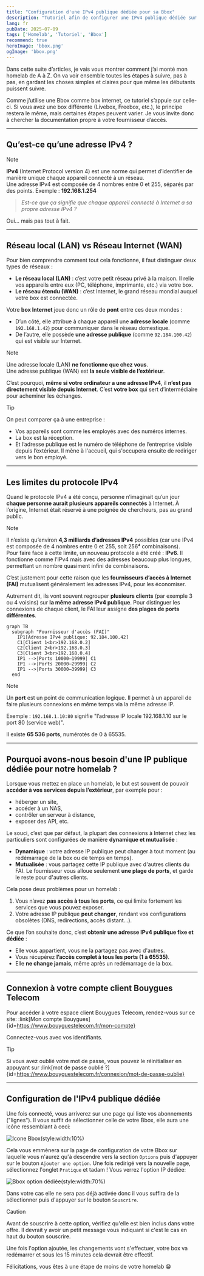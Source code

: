 ```yaml
---
title: "Configuration d'une IPv4 publique dédiée pour sa Bbox"
description: "Tutoriel afin de configurer une IPv4 publique dédiée sur sa box internet (pour une Bbox)"
lang: fr
pubDate: 2025-07-09
tags: ['Homelab', 'Tutoriel', 'Bbox']
recommend: true
heroImage: 'bbox.png'
ogImage: 'bbox.png'
---
```


Dans cette suite d’articles, je vais vous montrer comment j’ai monté mon homelab de A à Z. On va voir ensemble toutes les étapes à suivre, pas à pas, en gardant les choses simples et claires pour que même les débutants puissent suivre.

Comme j’utilise une Bbox comme box internet, ce tutoriel s’appuie sur celle-ci. Si vous avez une box différente (Livebox, Freebox, etc.), le principe restera le même, mais certaines étapes peuvent varier. Je vous invite donc à chercher la documentation propre à votre fournisseur d’accès.

---

## Qu’est-ce qu’une adresse IPv4 ?

> [!note]
> **IPv4** (Internet Protocol version 4) est une norme qui permet d’identifier de manière unique chaque appareil connecté à un réseau.<br>
> Une adresse IPv4 est composée de 4 nombres entre 0 et 255, séparés par des points. Exemple : **192.168.1.254**

> *Est-ce que ça signifie que chaque appareil connecté à Internet a sa propre adresse IPv4 ?*

Oui… mais pas tout à fait.

---

## Réseau local (LAN) vs Réseau Internet (WAN)

Pour bien comprendre comment tout cela fonctionne, il faut distinguer deux types de réseaux :

- **Le réseau local (LAN)** : c’est votre petit réseau privé à la maison. Il relie vos appareils entre eux (PC, téléphone, imprimante, etc.) via votre box.
- **Le réseau étendu (WAN)** : c’est Internet, le grand réseau mondial auquel votre box est connectée.

Votre **box Internet** joue donc un rôle de **pont** entre ces deux mondes :
- D’un côté, elle attribue à chaque appareil une **adresse locale** (comme `192.168.1.42`) pour communiquer dans le réseau domestique.
- De l’autre, elle possède **une adresse publique** (comme `92.184.100.42`) qui est visible sur Internet.

> [!note]
> Une adresse locale (LAN) **ne fonctionne que chez vous**.<br>
> Une adresse publique (WAN) est **la seule visible de l’extérieur**.

C’est pourquoi, **même si votre ordinateur a une adresse IPv4**, il **n’est pas directement visible depuis Internet**. C’est **votre box** qui sert d’intermédiaire pour acheminer les échanges.

> [!tip]
> On peut comparer ça à une entreprise :
> - Vos appareils sont comme les employés avec des numéros internes.
> - La box est la réception.
> - Et l’adresse publique est le numéro de téléphone de l’entreprise visible depuis l’extérieur. Il mène à l'accueil, qui s'occupera ensuite de rediriger vers le bon employé.

---

## Les limites du protocole IPv4

Quand le protocole IPv4 a été conçu, personne n’imaginait qu’un jour **chaque personne aurait plusieurs appareils connectés** à Internet. À l’origine, Internet était réservé à une poignée de chercheurs, pas au grand public.

> [!note]
> Il n’existe qu’environ **4,3 milliards d’adresses IPv4** possibles (car une IPv4 est composée de 4 nombres entre 0 et 255, soit 256⁴ combinaisons).<br>
> Pour faire face à cette limite, un nouveau protocole a été créé : **IPv6**. Il fonctionne comme l’IPv4 mais avec des adresses beaucoup plus longues, permettant un nombre quasiment infini de combinaisons.

C’est justement pour cette raison que les **fournisseurs d’accès à Internet (FAI)** mutualisent généralement les adresses IPv4, pour les économiser.

Autrement dit, ils vont souvent regrouper **plusieurs clients** (par exemple 3 ou 4 voisins) sur **la même adresse IPv4 publique**. Pour distinguer les connexions de chaque client, le FAI leur assigne **des plages de ports différentes**.

```mermaid
graph TB
  subgraph "Fournisseur d'accès (FAI)"
    IP1[Adresse IPv4 publique: 92.184.100.42]
    C1[Client 1<br>192.168.0.2]
    C2[Client 2<br>192.168.0.3]
    C3[Client 3<br>192.168.0.4]
    IP1 -->|Ports 10000–19999| C1
    IP1 -->|Ports 20000–29999| C2
    IP1 -->|Ports 30000–39999| C3
  end
```

> [!note]
> Un **port** est un point de communication logique. Il permet à un appareil de faire plusieurs connexions en même temps via la même adresse IP.
>
> Exemple : `192.168.1.10:80` signifie "l’adresse IP locale 192.168.1.10 sur le port 80 (service web)".
>
> Il existe **65 536 ports**, numérotés de 0 à 65535.

---

## Pourquoi avons-nous besoin d'une IP publique dédiée pour notre homelab ?

Lorsque vous mettez en place un homelab, le but est souvent de pouvoir **accéder à vos services depuis l’extérieur**, par exemple pour :
- héberger un site,
- accéder à un NAS,
- contrôler un serveur à distance,
- exposer des API, etc.

Le souci, c’est que par défaut, la plupart des connexions à Internet chez les particuliers sont configurées de manière **dynamique et mutualisée** :
- **Dynamique** : votre adresse IP publique peut changer à tout moment (au redémarrage de la box ou de temps en temps).
- **Mutualisée** : vous partagez cette IP publique avec d'autres clients du FAI. Le fournisseur vous alloue seulement **une plage de ports**, et garde le reste pour d'autres clients.

Cela pose deux problèmes pour un homelab :
1. Vous n’avez **pas accès à tous les ports**, ce qui limite fortement les services que vous pouvez exposer.
2. Votre adresse IP publique **peut changer**, rendant vos configurations obsolètes (DNS, redirections, accès distant…).

Ce que l’on souhaite donc, c’est **obtenir une adresse IPv4 publique fixe et dédiée** :
- Elle vous appartient, vous ne la partagez pas avec d'autres.
- Vous récupérez **l’accès complet à tous les ports (1 à 65535)**.
- Elle **ne change jamais**, même après un redémarrage de la box.

---

## Connexion à votre compte client Bouygues Telecom

Pour accéder à votre espace client Bouygues Telecom, rendez-vous sur ce site: :link[Mon compte Bouygues]{id=https://www.bouyguestelecom.fr/mon-compte}

Connectez-vous avec vos identifiants.

> [!tip]
> Si vous avez oublié votre mot de passe, vous pouvez le réinitialiser en appuyant sur :link[mot de passe oublié ?]{id=https://www.bouyguestelecom.fr/connexion/mot-de-passe-oublie}

---

## Configuration de l'IPv4 publique dédiée

Une fois connecté, vous arriverez sur une page qui liste vos abonnements ("lignes").
Il vous suffit de sélectionner celle de votre Bbox, elle aura une icône ressemblant à ceci:

![Icone Bbox](~/assets/images/config-ip-dediee-bbox/icone-bbox.png)(style:width:10%)

Cela vous emmènera sur la page de configuration de votre Bbox sur laquelle vous n'aurez qu'à descendre vers la section `Options` puis d'appuyer sur le bouton `Ajouter une option`.
Une fois redirigé vers la nouvelle page, sélectionnez l'onglet `Pratique` et tadam ! Vous verrez l'option IP dédiée:

![Bbox option dédiée](~/assets/images/config-ip-dediee-bbox/option-ip-dediee.png)(style:width:70%)

Dans votre cas elle ne sera pas déjà activée donc il vous suffira de la sélectionner puis d'appuyer sur le bouton `Souscrire`.

> [!caution]
> Avant de souscrire à cette option, vérifiez qu'elle est bien inclus dans votre offre. Il devrait y avoir un petit message vous indiquant si c'est le cas en haut du bouton souscrire.

Une fois l'option ajoutée, les changements vont s'effectuer, votre box va redémarrer et sous les 15 minutes cela devrait être effectif.

Félicitations, vous êtes à une étape de moins de votre homelab 😁
